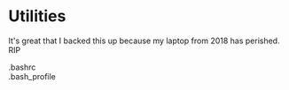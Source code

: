 # Utilities

It's great that I backed this up because my laptop from 2018 has perished. RIP

.bashrc <br />
.bash_profile <br />

